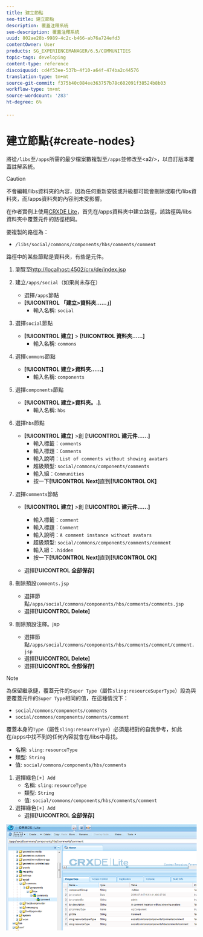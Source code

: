 ```yaml
---
title: 建立節點
seo-title: 建立節點
description: 覆蓋注釋系統
seo-description: 覆蓋注釋系統
uuid: 802ae28b-9989-4c2c-b466-ab76a724efd3
contentOwner: User
products: SG_EXPERIENCEMANAGER/6.5/COMMUNITIES
topic-tags: developing
content-type: reference
discoiquuid: cd4f53ee-537b-4f10-a64f-474ba2c44576
translation-type: tm+mt
source-git-commit: f375b40c084ee363757b78c602091f38524b8b03
workflow-type: tm+mt
source-wordcount: '283'
ht-degree: 6%

---
```



# 建立節點{#create-nodes}

將從`/libs`至`/apps`所需的最少檔案數複製至`/apps`並修改至&lt;a2/>，以自訂版本覆蓋註解系統。

>[!CAUTION]
>
>不會編輯/libs資料夾的內容，因為任何重新安裝或升級都可能會刪除或取代/libs資料夾，而/apps資料夾的內容則未受影響。

在作者實例上使用[CRXDE Lite](../../help/sites-developing/developing-with-crxde-lite.md)，首先在/apps資料夾中建立路徑，該路徑與/libs資料夾中覆蓋元件的路徑相同。

要複製的路徑為：

* `/libs/social/commons/components/hbs/comments/comment`

路徑中的某些節點是資料夾，有些是元件。

1. 瀏覽至[http://localhost:4502/crx/de/index.jsp](http://localhost:4502/crx/de/index.jsp)
1. 建立`/apps/social`（如果尚未存在）
   * 選擇`/apps`節點
   * **[!UICONTROL 「建立>資料夾……」]**
      * 輸入名稱: `social`
1. 選擇`social`節點
   * **[!UICONTROL 建立]** > **[!UICONTROL 資料夾……]**
      * 輸入名稱: `commons`
1. 選擇`commons`節點
   * **[!UICONTROL 建立>資料夾……]**
      * 輸入名稱: `components`
1. 選擇`components`節點
   * **[!UICONTROL 建立>資料夾。.]**.
      * 輸入名稱: `hbs`
1. 選擇`hbs`節點
   * **[!UICONTROL 建立]** >創 **[!UICONTROL 建元件……]**
      * 輸入標籤：`comments`
      * 輸入標題：`Comments`
      * 輸入說明：`List of comments without showing avatars`
      * 超級類型: `social/commons/components/comments`
      * 輸入組：`Communities`
      * 按一下&#x200B;**[!UICONTROL Next]**&#x200B;直到&#x200B;**[!UICONTROL OK]**
1. 選擇`comments`節點

   * **[!UICONTROL 建立]** >創 **[!UICONTROL 建元件……]**

      * 輸入標籤：`comment`
      * 輸入標題：`Comment`
      * 輸入說明：`A comment instance without avatars`
      * 超級類型: `social/commons/components/comments/comment`
      * 輸入組：`.hidden`
      * 按一下&#x200B;**[!UICONTROL Next]**&#x200B;直到&#x200B;**[!UICONTROL OK]**
   * 選擇&#x200B;**[!UICONTROL 全部保存]**
1. 刪除預設`comments.jsp`
   * 選擇節點`/apps/social/commons/components/hbs/comments/comments.jsp`
   * 選擇&#x200B;**[!UICONTROL Delete]**
1. 刪除預設注釋。jsp
   * 選擇節點`/apps/social/commons/components/hbs/comments/comment/comment.jsp`
   * 選擇&#x200B;**[!UICONTROL Delete]**
   * 選擇&#x200B;**[!UICONTROL 全部保存]**

>[!NOTE]
>
>為保留繼承鏈，覆蓋元件的`Super Type`（屬性`sling:resourceSuperType`）設為與要覆蓋元件的`Super Type`相同的值，在這種情況下：
>
>* `social/commons/components/comments`
>* `social/commons/components/comments/comment`


覆蓋本身的`Type`（屬性`sling:resourceType`）必須是相對的自我參考，如此在/apps中找不到的任何內容就會在/libs中尋找。
* 名稱: `sling:resourceType`
* 類型: `String`
* 值: `social/commons/components/hbs/comments`

1. 選擇綠色`[+] Add`
   * 名稱: `sling:resourceType`
   * 類型: `String`
   * 值: `social/commons/components/hbs/comments/comment`
1. 選擇綠色`[+] Add`
   * 選擇&#x200B;**[!UICONTROL 全部保存]**

![create-nodes](assets/create-nodes.png)

